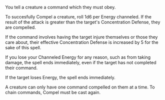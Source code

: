 You tell a creature a command which they must obey.

To succesfully Compel a creature, roll 1d6 per Energy channeled. If the result of the attack is greater than the target's Concentration Defense, they are compelled.

If the command involves having the target injure themselves or those they care about, their effective Concentration Defense is increased by 5 for the sake of this spell.

If you lose your Channeled Energy for any reason, such as from taking damage, the spell ends immediately, even if the target has not completed their command.

If the target loses Energy, the spell ends immediately.

A creature can only have one command compelled on them at a time. To chain commands, Compel must be cast again. 